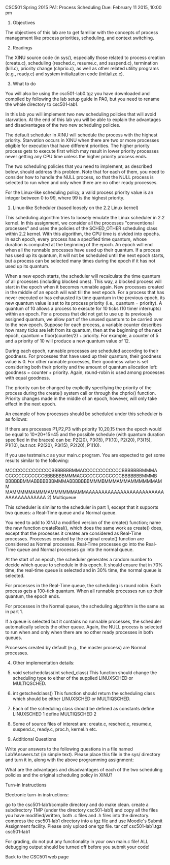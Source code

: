 CSC501 Spring 2015
PA1: Process Scheduling
Due: February 11 2015, 10:00 pm

1. Objectives

The objectives of this lab are to get familiar with the concepts of process management like process priorities, scheduling, and context switching.

2. Readings

The XINU source code (in sys/), especially those related to process creation (create.c), scheduling (resched.c, resume.c, and suspend.c), termination (kill.c), priority change (chprio.c), as well as other related utility programs (e.g., ready.c) and system initialization code (initialize.c).

3. What to do

You will also be using the csc501-lab0.tgz you have downloaded and compiled by following	the lab	setup guide in PA0, but you need to rename the whole directory to csc501-lab1.

In this lab you will implement two new scheduling policies that will avoid starvation. At the end of this lab you will be able to explain the advantages and disadvantages of the two	new scheduling policies.

The default scheduler in XINU will schedule the process with the highest priority. Starvation occurs in XINU when there are two or more processes eligible for execution that have different priorities. The higher priority process gets to execute first which may result in lower priority processes never getting any CPU time unless the higher priority process ends.

The two scheduling policies that you need to implement, as described below, should address this problem. Note that for each of them, you need to consider how to handle the NULL process, so that the NULL process is selected to run when and only when there are no other ready processes.

For the Linux-like scheduling policy, a valid process priority value is an integer between 0 to 99, where 99 is the highest priority.

1) Linux-like Scheduler (based loosely	on the 2.2 Linux kernel)

This scheduling algorithm tries to loosely emulate the Linux scheduler in 2.2 kernel. In this assignment, we consider all the processes "conventional processes" and uses the policies of the SCHED_OTHER scheduling class within 2.2 kernel. With this algorithm, the CPU time is divided into epochs. In each epoch, every process has a specified time quantum, whose duration is computed at the beginning of the epoch. An epoch will end when all the runnable processes have used up their quantum. If a process has used up its quantum, it will not be scheduled until the next epoch starts, but a process can be selected many times during the epoch if it has not used up its quantum.

When a new epoch starts, the scheduler will recalculate the time quantum of all processes (including blocked ones). This way, a blocked process will start in the epoch when it becomes runnable again. New processes created in the middle of an epoch will wait till the next epoch. For a process that has never executed or has exhausted its time quantum in the previous epoch, its new quantum value is set to its process priority (i.e., quantum = priority). A quantum of 10 allows a process to execute for 10 ticks (10 timer interrupts) within an epoch. For a process that did not get to use up its previously assigned quantum, we allow part of the unused quantum to be carried over to the new epoch. Suppose for each process, a variable counter describes how many ticks are left from its quantum, then at the beginning of the next epoch, quantum = floor(counter/2) + priority. For example, a counter of 5 and a priority of 10 will produce a new quantum value of 12.

During each epoch, runnable processes are scheduled according to their goodness. For processes that have used up their quantum, their goodness value is 0. For other runnable processes, their goodness value is set considering both their priority and the amount of quantum allocation	left: goodness = counter + priority. Again, round-robin is used among processes with equal goodness.

The priority can be changed by explicitly specifying the priority of the	process during the create() system call or through the chprio() function. Priority changes made in the middle of an epoch, however, will only take effect in the next epoch.

An example of how processes should be scheduled under this scheduler is as follows:

If there are processes P1,P2,P3 with priority 10,20,15 then the epoch would be equal to 10+20+15=45 and the possible schedule (with quantum duration specified in the braces) can be: P2(20), P3(15),	P1(10), P2(20), P3(15), P1(10), but not: P2(20), P3(15), P2(20), P1(10).

If you use testmain.c as your main.c program. You are expected to get some results similar to the following: 

MCCCCCCCCCCCCCBBBBBBBMMACCCCCCCCCCCCBBBBBBBMMMA
CCCCCCCCCCCCBBBBBBBMMMACCCCCCCCCCCCCBBBBBBBMMMB
BBBBBBMMABBBBBBBMMMABBBBBBBMMMBMMMAMMAMMMMMMAMM
MAMMMMMAMMMAMMMMMMAMMAAAAAAAAAAAAAAAAAAAAAAAAAAAAAAAAAAAAAA 
2) Multiqueue

This scheduler is similar to the scheduler in part 1, except that it supports two queues: a Real-Time queue and a Normal queue.

You need to add to XINU a modified version of the create() function; name the new function createReal(), which does the same work as create() does, except that the processes it creates are considered as Real-Time processes. Processes created by the original create() function are considered as Normal processes. Real-Time processes go into the Real-Time queue and Normal processes go into the normal queue.

At the start of an epoch, the scheduler generates a random number to decide which queue to schedule in this epoch. It should ensure that in 70% time, the real-time queue is selected and in 30% time, the normal queue is selected.

For processes in the Real-Time queue, the scheduling is round robin. Each process gets a 100-tick quantum. When all runnable processes run up their quantum, the epoch ends.

For processes in the Normal queue, the scheduling algorithm is the same as in part 1.

If a queue is selected but it contains no runnable processes, the scheduler automatically selects the other queue. Again, the NULL process is selected to run when and only when there are no other ready processes in both queues.

Processes created by default (e.g., the master process) are Normal processes.

4. Other implementation details:

1. void setschedclass(int sched_class) 
    This function should change the scheduling type to either of the supplied LINUXSCHED or MULTIQSCHED.

2. int getschedclass() 
    This function should return the scheduling class which should be either LINUXSCHED or MULTIQSCHED.

3. Each of the scheduling class should be defined as constants
    define LINUXSCHED 1
    define MULTIQSCHED 2 

4. Some of source files of interest are: create.c, resched.c, resume.c, suspend.c, ready.c, proc.h, kernel.h etc. 
5. Additional	Questions

Write your answers to the following questions in a file named Lab1Answers.txt (in simple text). Please place this file in the sys/ directory and turn it in, along with the above programming assignment:

What are the advantages and disadvantages of each of the two scheduling policies and the original scheduling policy in XINU?

Turn-in Instructions

Electronic turn-in instructions:

go to the csc501-lab1/compile directory and do make clean.
create a subdirectory TMP (under the directory csc501-lab1) and copy all the files you have modified/written, both .c files and .h files into the directory.
compress the csc501-lab1 directory into a tgz file and use Moodle's Submit Assignment facility. Please only upload one tgz file.
tar czf csc501-lab1.tgz csc501-lab1

For grading, do not put any functionality in your own main.c file! ALL debugging output should be turned off before you submit your code!

Back to the CSC501 web page
